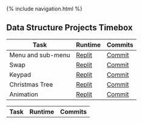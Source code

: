 {% include navigation.html %}

## Data Structure Projects Timebox
| Task | Runtime | Commits | 
| --- | --- | --- |
| Menu and sub-menu | [Replit](https://replit.com/@kiannp44/Menu?v=1) | [Commit](https://github.com/kiannp44/kianpcsp/commit/77ba143c1171dc7ab37c71b1ad98674093ecf90a) |
| Swap | [Replit](https://replit.com/@kiannp44/Swap?v=1) | [Commit](https://github.com/kiannp44/kianpcsp/commit/bfdec741688ec8c8234029014ddf67206bfd00e3) |
| Keypad | [Replit](https://replit.com/@kiannp44/Keypad?v=1) | [Commit](https://github.com/kiannp44/kianpcsp/commit/eed83cba75dfbbf43d7ff4730df8d69dadbee3a5) |
| Christmas Tree | [Replit](https://replit.com/@kiannp44/Christmas-Tree?v=1) | [Commit](https://github.com/kiannp44/kianpcsp/commit/7d203c69bfd2a6c613017a991ce6505bd512a233) |
| Animation | [Replit](https://replit.com/@kiannp44/Boat-Animation?v=1) | [Commit](https://github.com/kiannp44/kianpcsp/commit/1ffc8246f5c2525419600d81f8158dbaf2b21372)

<table>
   <tr>
    <th>Task</th>
    <th>Runtime</th>
    <th>Commits</th>
   </tr>

